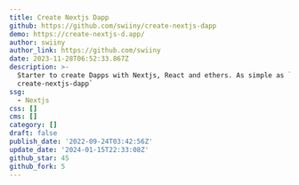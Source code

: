 ```yaml
---
title: Create Nextjs Dapp
github: https://github.com/swiiny/create-nextjs-dapp
demo: https://create-nextjs-d.app/
author: swiiny
author_link: https://github.com/swiiny
date: 2023-11-28T06:52:33.867Z
description: >-
  Starter to create Dapps with Nextjs, React and ethers. As simple as `npx
  create-nextjs-dapp`
ssg:
  - Nextjs
css: []
cms: []
category: []
draft: false
publish_date: '2022-09-24T03:42:56Z'
update_date: '2024-01-15T22:33:08Z'
github_star: 45
github_fork: 5
---
```

